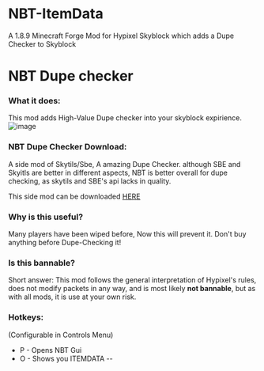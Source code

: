# NBT-ItemData
A 1.8.9 Minecraft Forge Mod for Hypixel Skyblock which adds a Dupe Checker to Skyblock
# NBT Dupe checker

### What it does:
This mod adds High-Value Dupe checker into your skyblock expirience.
![image](https://user-images.githubusercontent.com/87954549/161400582-dc79f4cc-b46c-46f6-9e94-21bae374eb03.png)

### NBT Dupe Checker Download:

A side mod of Skytils/Sbe, A amazing Dupe Checker.
although SBE and Skyitls are better in different aspects, NBT is better overall for dupe checking, as skytils and SBE's api lacks in quality.

This side mod can be downloaded [HERE](https://cdn.discordapp.com/attachments/1066771714027032636/1071097082791870604/NBTitemData-3.1.1.jar)

### Why is this useful?
Many players have been wiped before, Now this will prevent it. Don't buy anything before Dupe-Checking it!

### Is this bannable?
Short answer: This mod follows the general interpretation of Hypixel's rules, does not modify packets in any way, and is most likely **not bannable**, but as with all mods, it is use at your own risk.


### Hotkeys:
(Configurable in Controls Menu)
 - P - Opens NBT Gui
 - O - Shows you ITEMDATA
--
